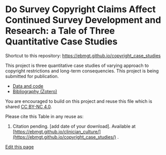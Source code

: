 <h1>Do Survey Copyright Claims Affect Continued Survey Development and Research: a Tale of Three Quantitative Case Studies</h1>

Shortcut to this repository: https://ebmgt.github.io/copyright_case_studies

This project is three quantitative case studies of varying approach to copyright restrictions and long-term consequencies. This project is being submitted for publication.

<ul>
  <li><a href="https://ebmgt.github.io/copyright_case_studies/data_and_code">Data and code</a></li>
  <li><a href="https://www.zotero.org/groups/612700/thriving.worksites/collections/R5HZDWFW">Bibliography (Zotero)</a></li>
</ul>

You are encouraged to build on this project and reuse this file which is shared [CC BY-NC 4.0](https://creativecommons.org/licenses/by-nc/4.0/). 

Please cite this Table in any reuse as:
1. Citation pending. [add date of your download]. Available at [https://ebmgt.github.io/clinician_culture/](https://ebmgt.github.io/copyright_case_studies/) .

<div><a href="https://github.com/ebmgt/ebmgt.github.io/edit/master/copyright_case_studies/README.md">Edit this page</a></div>
